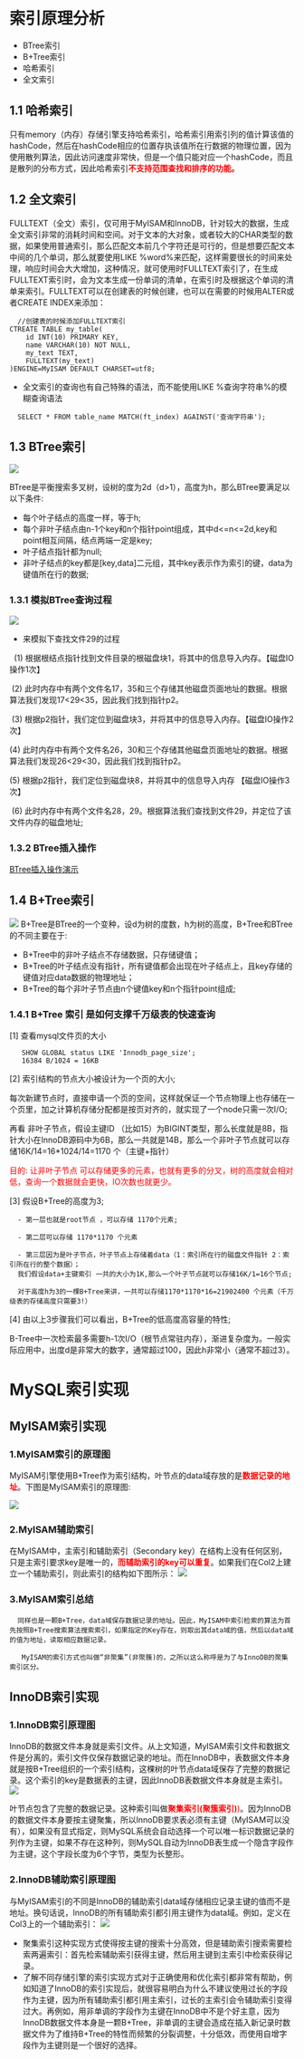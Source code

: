 # 索引原理分析

 - BTree索引
 - B+Tree索引
 - 哈希索引
 - 全文索引
## 1.1 哈希索引
只有memory（内存）存储引擎支持哈希索引，哈希索引用索引列的值计算该值的hashCode，然后在hashCode相应的位置存执该值所在行数据的物理位置，因为使用散列算法，因此访问速度非常快，但是一个值只能对应一个hashCode，而且是散列的分布方式，因此哈希索引<font color='red'>**不支持范围查找和排序的功能。**</font>
## 1.2 全文索引
  FULLTEXT（全文）索引，仅可用于MyISAM和InnoDB，针对较大的数据，生成全文索引非常的消耗时间和空间。对于文本的大对象，或者较大的CHAR类型的数据，如果使用普通索引，那么匹配文本前几个字符还是可行的，但是想要匹配文本中间的几个单词，那么就要使用LIKE %word%来匹配，这样需要很长的时间来处理，响应时间会大大增加，这种情况，就可使用时FULLTEXT索引了，在生成FULLTEXT索引时，会为文本生成一份单词的清单，在索引时及根据这个单词的清单来索引。FULLTEXT可以在创建表的时候创建，也可以在需要的时候用ALTER或者CREATE INDEX来添加：
```
  //创建表的时候添加FULLTEXT索引
CTREATE TABLE my_table(
    id INT(10) PRIMARY KEY,
    name VARCHAR(10) NOT NULL,
    my_text TEXT,
    FULLTEXT(my_text)
)ENGINE=MyISAM DEFAULT CHARSET=utf8;

```
 - 全文索引的查询也有自己特殊的语法，而不能使用LIKE %查询字符串%的模糊查询语法
 ```
   SELECT * FROM table_name MATCH(ft_index) AGAINST('查询字符串');
 ```
 
 ## 1.3 BTree索引
 ![](/about/media/pic/btree.png)
 
BTree是平衡搜索多叉树，设树的度为2d（d>1），高度为h，那么BTree要满足以以下条件:
 - 每个叶子结点的高度一样，等于h;
 - 每个非叶子结点由n-1个key和n个指针point组成，其中d<=n<=2d,key和point相互间隔，结点两端一定是key;
 - 叶子结点指针都为null;
 - 非叶子结点的key都是[key,data]二元组，其中key表示作为索引的键，data为键值所在行的数据;

### 1.3.1 模拟BTree查询过程
 ![](/about/media/pic/btree查询过程.jpg)
- 来模拟下查找文件29的过程

  (1) 根据根结点指针找到文件目录的根磁盘块1，将其中的信息导入内存。【磁盘IO操作1次】

  (2) 此时内存中有两个文件名17，35和三个存储其他磁盘页面地址的数据。根据算法我们发现17<29<35，因此我们找到指针p2。

  (3) 根据p2指针，我们定位到磁盘块3，并将其中的信息导入内存。【磁盘IO操作2次】

  (4) 此时内存中有两个文件名26，30和三个存储其他磁盘页面地址的数据。根据算法我们发现26<29<30，因此我们找到指针p2。

  (5) 根据p2指针，我们定位到磁盘块8，并将其中的信息导入内存 【磁盘IO操作3次】

  (6) 此时内存中有两个文件名28，29。根据算法我们查找到文件29，并定位了该文件内存的磁盘地址;

 ### 1.3.2 BTree插入操作
 [BTree插入操作演示](https://blog.csdn.net/endlu/article/details/51720299)


## 1.4 B+Tree索引
 ![](/about/media/pic/bplustree.png)
B+Tree是BTree的一个变种，设d为树的度数，h为树的高度，B+Tree和BTree的不同主要在于:
 - B+Tree中的非叶子结点不存储数据，只存储键值；
 - B+Tree的叶子结点没有指针，所有键值都会出现在叶子结点上，且key存储的键值对应data数据的物理地址；
 - B+Tree的每个非叶子节点由n个键值key和n个指针point组成;

 ### 1.4.1 B+Tree 索引 是如何支撑千万级表的快速查询
  [1] 查看mysql文件页的大小
  ```
     SHOW GLOBAL status LIKE 'Innodb_page_size';
     16384 B/1024 = 16KB
  ```
  [2] 索引结构的节点大小被设计为一个页的大小;

  每次新建节点时，直接申请一个页的空间，这样就保证一个节点物理上也存储在一个页里，加之计算机存储分配都是按页对齐的，就实现了一个node只需一次I/O;

  再看 非叶子节点，假设主键ID （比如15）为BIGINT类型，那么长度就是8B，指针大小在InnoDB源码中为6B，那么一共就是14B，那么一个非叶子节点就可以存储16K/14=16*1024/14=1170 个（主键+指针）
   
   <font color='red'>目的: 让非叶子节点  可以存储更多的元素，也就有更多的分叉，树的高度就会相对低，查询一个数据就会更快，IO次数也就更少。</font>

  [3] 假设B+Tree的高度为3;

      - 第一层也就是root节点 ，可以存储 1170个元素;

      - 第二层可以存储 1170*1170 个元素

      - 第三层因为是叶子节点，叶子节点上存储着data（1：索引所在行的磁盘文件指针 2：索引所在行的整个数据）；
      我们假设data+主键索引 一共的大小为1K,那么一个叶子节点就可以存储16K/1=16个节点;

      对于高度h为3的一棵B+Tree来讲，一共可以存储1170*1170*16=21902400 个元素（千万级表的存储高度只需要3!）
  [4] 由以上3步骤我们可以看出，B+Tree的低高度高容量的特性;

  B-Tree中一次检索最多需要h-1次I/O（根节点常驻内存），渐进复杂度为。一般实际应用中，出度d是非常大的数字，通常超过100，因此h非常小（通常不超过3）。
  
  # MySQL索引实现
  ## MyISAM索引实现
  ### 1.MyISAM索引的原理图
  MyISAM引擎使用B+Tree作为索引结构，叶节点的data域存放的是<font color='red'>**数据记录的地址**</font>。下图是MyISAM索引的原理图:

 ![](/about/media/pic/myisam索引原理图.png)
  
  ### 2.MyISAM辅助索引
  在MyISAM中，主索引和辅助索引（Secondary key）在结构上没有任何区别，只是主索引要求key是唯一的，<font color='red'>**而辅助索引的key可以重复**</font>。如果我们在Col2上建立一个辅助索引，则此索引的结构如下图所示：
  ![](/about/media/pic/myisam辅助索引原理图.png)

  ### 3.MyISAM索引总结
  ```
    同样也是一颗B+Tree，data域保存数据记录的地址。因此，MyISAM中索引检索的算法为首先按照B+Tree搜索算法搜索索引，如果指定的Key存在，则取出其data域的值，然后以data域的值为地址，读取相应数据记录。

     MyISAM的索引方式也叫做“非聚集”(非聚簇)的，之所以这么称呼是为了与InnoDB的聚集索引区分。
  ```

## InnoDB索引实现
### 1.InnoDB索引原理图
InnoDB的数据文件本身就是索引文件。从上文知道，MyISAM索引文件和数据文件是分离的，索引文件仅保存数据记录的地址。而在InnoDB中，表数据文件本身就是按B+Tree组织的一个索引结构，这棵树的叶节点data域保存了完整的数据记录。这个索引的key是数据表的主键，因此InnoDB表数据文件本身就是主索引。
 ![](/about/media/pic/innodb索引原理图.png)

叶节点包含了完整的数据记录。这种索引叫做<font color='red'>**聚集索引(聚簇索引)**)</font>。因为InnoDB的数据文件本身要按主键聚集，所以InnoDB要求表必须有主键（MyISAM可以没有），如果没有显式指定，则MySQL系统会自动选择一个可以唯一标识数据记录的列作为主键，如果不存在这种列，则MySQL自动为InnoDB表生成一个隐含字段作为主键，这个字段长度为6个字节，类型为长整形。
### 2.InnoDB辅助索引原理图
与MyISAM索引的不同是InnoDB的辅助索引data域存储相应记录主键的值而不是地址。换句话说，InnoDB的所有辅助索引都引用主键作为data域。例如，定义在Col3上的一个辅助索引：
 ![](/about/media/pic/innodb辅助索引原理图.png)
 - 聚集索引这种实现方式使得按主键的搜索十分高效，但是辅助索引搜索需要检索两遍索引：首先检索辅助索引获得主键，然后用主键到主索引中检索获得记录。
 - 了解不同存储引擎的索引实现方式对于正确使用和优化索引都非常有帮助，例如知道了InnoDB的索引实现后，就很容易明白为什么不建议使用过长的字段作为主键，因为所有辅助索引都引用主索引，过长的主索引会令辅助索引变得过大。再例如，用非单调的字段作为主键在InnoDB中不是个好主意，因为InnoDB数据文件本身是一颗B+Tree，非单调的主键会造成在插入新记录时数据文件为了维持B+Tree的特性而频繁的分裂调整，十分低效，而使用自增字段作为主键则是一个很好的选择。









